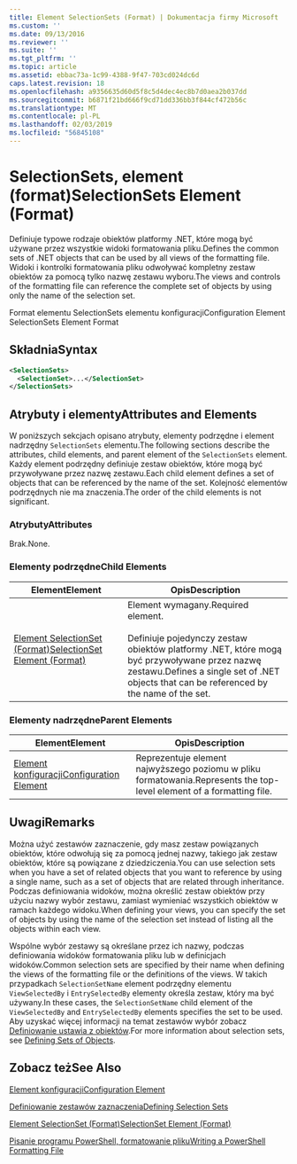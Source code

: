 ```yaml
---
title: Element SelectionSets (Format) | Dokumentacja firmy Microsoft
ms.custom: ''
ms.date: 09/13/2016
ms.reviewer: ''
ms.suite: ''
ms.tgt_pltfrm: ''
ms.topic: article
ms.assetid: ebbac73a-1c99-4388-9f47-703cd024dc6d
caps.latest.revision: 18
ms.openlocfilehash: a9356635d60d5f8c5d4dec4ec8b7d0aea2b037dd
ms.sourcegitcommit: b6871f21bd666f9cd71dd336bb3f844cf472b56c
ms.translationtype: MT
ms.contentlocale: pl-PL
ms.lasthandoff: 02/03/2019
ms.locfileid: "56845108"
---
```

# <a name="selectionsets-element-format"></a><span data-ttu-id="2d7da-102">SelectionSets, element (format)</span><span class="sxs-lookup"><span data-stu-id="2d7da-102">SelectionSets Element (Format)</span></span>

<span data-ttu-id="2d7da-103">Definiuje typowe rodzaje obiektów platformy .NET, które mogą być używane przez wszystkie widoki formatowania pliku.</span><span class="sxs-lookup"><span data-stu-id="2d7da-103">Defines the common sets of .NET objects that can be used by all views of the formatting file.</span></span> <span data-ttu-id="2d7da-104">Widoki i kontrolki formatowania pliku odwoływać kompletny zestaw obiektów za pomocą tylko nazwę zestawu wyboru.</span><span class="sxs-lookup"><span data-stu-id="2d7da-104">The views and controls of the formatting file can reference the complete set of objects by using only the name of the selection set.</span></span>

<span data-ttu-id="2d7da-105">Format elementu SelectionSets elementu konfiguracji</span><span class="sxs-lookup"><span data-stu-id="2d7da-105">Configuration Element SelectionSets Element Format</span></span>

## <a name="syntax"></a><span data-ttu-id="2d7da-106">Składnia</span><span class="sxs-lookup"><span data-stu-id="2d7da-106">Syntax</span></span>

```xml
<SelectionSets>
  <SelectionSet>...</SelectionSet>
</SelectionSets>
```

## <a name="attributes-and-elements"></a><span data-ttu-id="2d7da-107">Atrybuty i elementy</span><span class="sxs-lookup"><span data-stu-id="2d7da-107">Attributes and Elements</span></span>

<span data-ttu-id="2d7da-108">W poniższych sekcjach opisano atrybuty, elementy podrzędne i element nadrzędny `SelectionSets` elementu.</span><span class="sxs-lookup"><span data-stu-id="2d7da-108">The following sections describe the attributes, child elements, and parent element of the `SelectionSets` element.</span></span> <span data-ttu-id="2d7da-109">Każdy element podrzędny definiuje zestaw obiektów, które mogą być przywoływane przez nazwę zestawu.</span><span class="sxs-lookup"><span data-stu-id="2d7da-109">Each child element defines a set of objects that can be referenced by the name of the set.</span></span> <span data-ttu-id="2d7da-110">Kolejność elementów podrzędnych nie ma znaczenia.</span><span class="sxs-lookup"><span data-stu-id="2d7da-110">The order of the child elements is not significant.</span></span>

### <a name="attributes"></a><span data-ttu-id="2d7da-111">Atrybuty</span><span class="sxs-lookup"><span data-stu-id="2d7da-111">Attributes</span></span>

<span data-ttu-id="2d7da-112">Brak.</span><span class="sxs-lookup"><span data-stu-id="2d7da-112">None.</span></span>

### <a name="child-elements"></a><span data-ttu-id="2d7da-113">Elementy podrzędne</span><span class="sxs-lookup"><span data-stu-id="2d7da-113">Child Elements</span></span>

|<span data-ttu-id="2d7da-114">Element</span><span class="sxs-lookup"><span data-stu-id="2d7da-114">Element</span></span>|<span data-ttu-id="2d7da-115">Opis</span><span class="sxs-lookup"><span data-stu-id="2d7da-115">Description</span></span>|
|-------------|-----------------|
|[<span data-ttu-id="2d7da-116">Element SelectionSet (Format)</span><span class="sxs-lookup"><span data-stu-id="2d7da-116">SelectionSet Element (Format)</span></span>](./selectionset-element-format.md)|<span data-ttu-id="2d7da-117">Element wymagany.</span><span class="sxs-lookup"><span data-stu-id="2d7da-117">Required element.</span></span><br /><br /> <span data-ttu-id="2d7da-118">Definiuje pojedynczy zestaw obiektów platformy .NET, które mogą być przywoływane przez nazwę zestawu.</span><span class="sxs-lookup"><span data-stu-id="2d7da-118">Defines a single set of .NET objects that can be referenced by the name of the set.</span></span>|

### <a name="parent-elements"></a><span data-ttu-id="2d7da-119">Elementy nadrzędne</span><span class="sxs-lookup"><span data-stu-id="2d7da-119">Parent Elements</span></span>

|<span data-ttu-id="2d7da-120">Element</span><span class="sxs-lookup"><span data-stu-id="2d7da-120">Element</span></span>|<span data-ttu-id="2d7da-121">Opis</span><span class="sxs-lookup"><span data-stu-id="2d7da-121">Description</span></span>|
|-------------|-----------------|
|[<span data-ttu-id="2d7da-122">Element konfiguracji</span><span class="sxs-lookup"><span data-stu-id="2d7da-122">Configuration Element</span></span>](./configuration-element-format.md)|<span data-ttu-id="2d7da-123">Reprezentuje element najwyższego poziomu w pliku formatowania.</span><span class="sxs-lookup"><span data-stu-id="2d7da-123">Represents the top-level element of a formatting file.</span></span>|

## <a name="remarks"></a><span data-ttu-id="2d7da-124">Uwagi</span><span class="sxs-lookup"><span data-stu-id="2d7da-124">Remarks</span></span>

<span data-ttu-id="2d7da-125">Można użyć zestawów zaznaczenie, gdy masz zestaw powiązanych obiektów, które odwołują się za pomocą jednej nazwy, takiego jak zestaw obiektów, które są powiązane z dziedziczenia.</span><span class="sxs-lookup"><span data-stu-id="2d7da-125">You can use selection sets when you have a set of related objects that you want to reference by using a single name, such as a set of objects that are related through inheritance.</span></span> <span data-ttu-id="2d7da-126">Podczas definiowania widoków, można określić zestaw obiektów przy użyciu nazwy wybór zestawu, zamiast wymieniać wszystkich obiektów w ramach każdego widoku.</span><span class="sxs-lookup"><span data-stu-id="2d7da-126">When defining your views, you can specify the set of objects by using the name of the selection set instead of listing all the objects within each view.</span></span>

<span data-ttu-id="2d7da-127">Wspólne wybór zestawy są określane przez ich nazwy, podczas definiowania widoków formatowania pliku lub w definicjach widoków.</span><span class="sxs-lookup"><span data-stu-id="2d7da-127">Common selection sets are specified by their name when defining the views of the formatting file or the definitions of the views.</span></span> <span data-ttu-id="2d7da-128">W takich przypadkach `SelectionSetName` element podrzędny elementu `ViewSelectedBy` i `EntrySelectedBy` elementy określa zestaw, który ma być używany.</span><span class="sxs-lookup"><span data-stu-id="2d7da-128">In these cases, the `SelectionSetName` child element of the `ViewSelectedBy` and `EntrySelectedBy` elements specifies the set to be used.</span></span> <span data-ttu-id="2d7da-129">Aby uzyskać więcej informacji na temat zestawów wybór zobacz [Definiowanie ustawia z obiektów](./defining-selection-sets.md).</span><span class="sxs-lookup"><span data-stu-id="2d7da-129">For more information about selection sets, see [Defining Sets of Objects](./defining-selection-sets.md).</span></span>

## <a name="see-also"></a><span data-ttu-id="2d7da-130">Zobacz też</span><span class="sxs-lookup"><span data-stu-id="2d7da-130">See Also</span></span>

[<span data-ttu-id="2d7da-131">Element konfiguracji</span><span class="sxs-lookup"><span data-stu-id="2d7da-131">Configuration Element</span></span>](./configuration-element-format.md)

[<span data-ttu-id="2d7da-132">Definiowanie zestawów zaznaczenia</span><span class="sxs-lookup"><span data-stu-id="2d7da-132">Defining Selection Sets</span></span>](./defining-selection-sets.md)

[<span data-ttu-id="2d7da-133">Element SelectionSet (Format)</span><span class="sxs-lookup"><span data-stu-id="2d7da-133">SelectionSet Element (Format)</span></span>](./selectionset-element-format.md)

[<span data-ttu-id="2d7da-134">Pisanie programu PowerShell, formatowanie pliku</span><span class="sxs-lookup"><span data-stu-id="2d7da-134">Writing a PowerShell Formatting File</span></span>](./writing-a-powershell-formatting-file.md)
